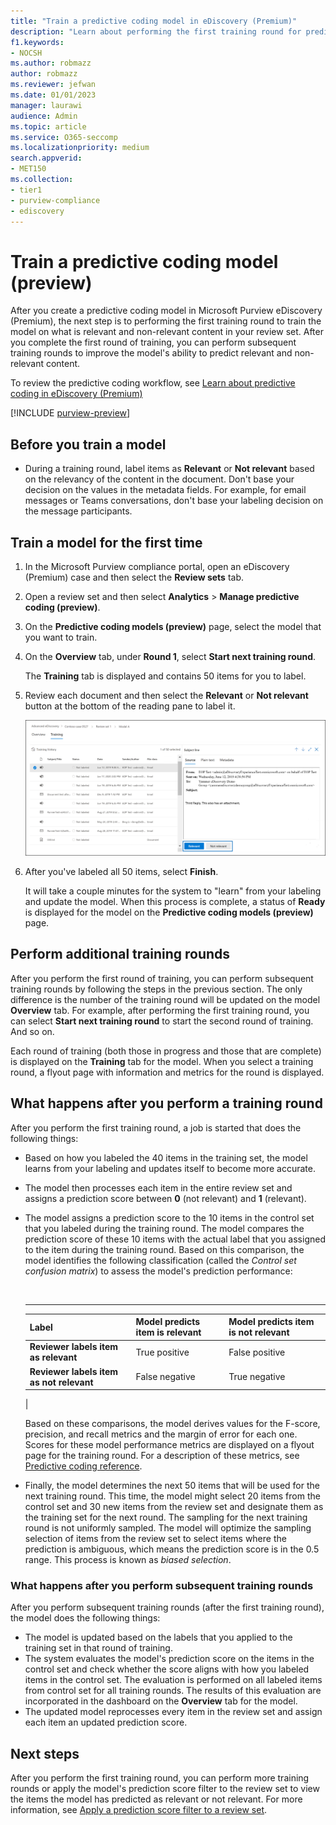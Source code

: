 ```yaml
---
title: "Train a predictive coding model in eDiscovery (Premium)"
description: "Learn about performing the first training round for predictive coding."
f1.keywords:
- NOCSH
ms.author: robmazz
author: robmazz
ms.reviewer: jefwan
ms.date: 01/01/2023
manager: laurawi
audience: Admin
ms.topic: article
ms.service: O365-seccomp
ms.localizationpriority: medium
search.appverid:
- MET150
ms.collection:
- tier1
- purview-compliance
- ediscovery
---
```


# Train a predictive coding model (preview)

After you create a predictive coding model in Microsoft Purview eDiscovery (Premium), the next step is to performing the first training round to train the model on what is relevant and non-relevant content in your review set. After you complete the first round of training, you can perform subsequent training rounds to improve the model's ability to predict relevant and non-relevant content.

To review the predictive coding workflow, see [Learn about predictive coding in eDiscovery (Premium)](ediscovery-predictive-coding-overview.md#the-predictive-coding-workflow)

[!INCLUDE [purview-preview](../includes/purview-preview.md)]

## Before you train a model

- During a training round, label items as **Relevant** or **Not relevant** based on the relevancy of the content in the document. Don't base your decision on the values in the metadata fields. For example, for email messages or Teams conversations, don't base your labeling decision on the message participants.

## Train a model for the first time

1. In the Microsoft Purview compliance portal, open an eDiscovery (Premium) case and then select the **Review sets** tab.

2. Open a review set and then select **Analytics** > **Manage predictive coding (preview)**.

3. On the **Predictive coding models (preview)** page, select the model that you want to train.

4. On the **Overview** tab, under **Round 1**, select **Start next training round**.

   The **Training** tab is displayed and contains 50 items for you to label.

5. Review each document and then select the **Relevant** or **Not relevant** button at the bottom of the reading pane to label it.

   ![Label each document as relevant or not relevant.](..\media\TrainModel1.png)

6. After you've labeled all 50 items, select **Finish**.

    It will take a couple minutes for the system to "learn" from your labeling and update the model. When this process is complete, a status of **Ready** is displayed for the model on the **Predictive coding models (preview)** page.

## Perform additional training rounds

After you perform the first round of training, you can perform subsequent training rounds by following the steps in the previous section. The only difference is the number of the training round will be updated on the model **Overview** tab. For example, after performing the first training round, you can select **Start next training round** to start the second round of training. And so on.

Each round of training (both those in progress and those that are complete) is displayed on the **Training** tab for the model. When you select a training round, a flyout page with information and metrics for the round is displayed.

## What happens after you perform a training round

After you perform the first training round, a job is started that does the following things:

- Based on how you labeled the 40 items in the training set, the model learns from your labeling and updates itself to become more accurate.
- The model then processes each item in the entire review set and assigns a prediction score between **0** (not relevant) and **1** (relevant).
- The model assigns a prediction score to the 10 items in the control set that you labeled during the training round. The model compares the prediction score of these 10 items with the actual label that you assigned to the item during the training round. Based on this comparison, the model identifies the following classification (called the *Control set confusion matrix*) to assess the model's prediction performance:

  <br>

  ****

  |Label|Model predicts item is relevant|Model predicts item is not relevant|
  |---|---|---|
  |**Reviewer labels item as relevant**|True positive|False positive|
  |**Reviewer labels item as not relevant**|False negative|True negative|
  |

  Based on these comparisons, the model derives values for the F-score, precision, and recall metrics and the margin of error for each one. Scores for these model performance metrics are displayed on a flyout page for the training round. For a description of these metrics, see [Predictive coding reference](ediscovery-predictive-coding-reference.md).

- Finally, the model determines the next 50 items that will be used for the next training round. This time, the model might select 20 items from the control set and 30 new items from the review set and designate them as the training set for the next round. The sampling for the next training round is not uniformly sampled. The model will optimize the sampling selection of items from the review set to select items where the prediction is ambiguous, which means the prediction score is in the 0.5 range. This process is known as *biased selection*.

### What happens after you perform subsequent training rounds

After you perform subsequent training rounds (after the first training round), the model does the following things:

- The model is updated based on the labels that you applied to the training set in that round of training.
- The system evaluates the model's prediction score on the items in the control set and check whether the score aligns with how you labeled items in the control set. The evaluation is performed on all labeled items from control set for all training rounds. The results of this evaluation are incorporated in the dashboard on the **Overview** tab for the model.
- The updated model reprocesses every item in the review set and assign each item an updated prediction score.

## Next steps

After you perform the first training round, you can perform more training rounds or apply the model's prediction score filter to the review set to view the items the model has predicted as relevant or not relevant. For more information, see [Apply a prediction score filter to a review set](ediscovery-predictive-coding-apply-prediction-filter.md).

